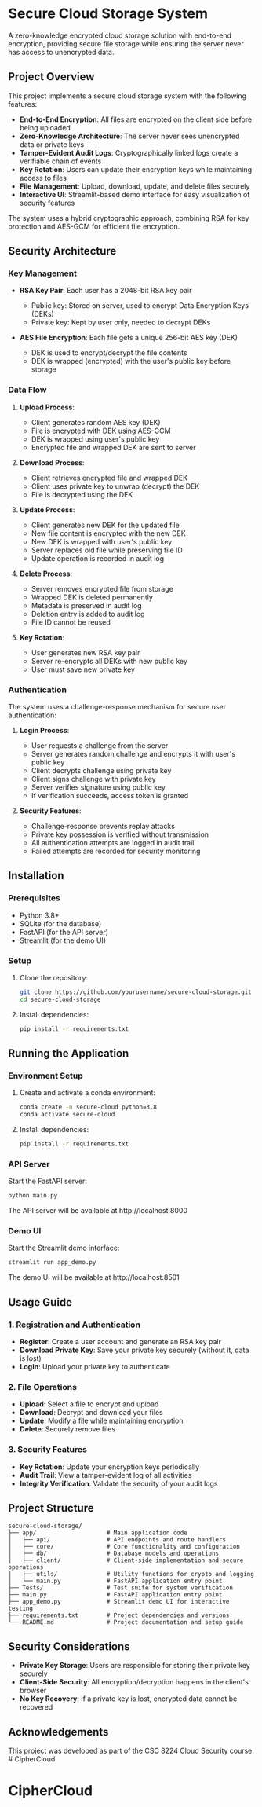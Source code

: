 # Secure Cloud Storage System

A zero-knowledge encrypted cloud storage solution with end-to-end encryption, providing secure file storage while ensuring the server never has access to unencrypted data.

## Project Overview

This project implements a secure cloud storage system with the following features:

- **End-to-End Encryption**: All files are encrypted on the client side before being uploaded
- **Zero-Knowledge Architecture**: The server never sees unencrypted data or private keys
- **Tamper-Evident Audit Logs**: Cryptographically linked logs create a verifiable chain of events
- **Key Rotation**: Users can update their encryption keys while maintaining access to files
- **File Management**: Upload, download, update, and delete files securely
- **Interactive UI**: Streamlit-based demo interface for easy visualization of security features

The system uses a hybrid cryptographic approach, combining RSA for key protection and AES-GCM for efficient file encryption.

## Security Architecture

### Key Management

- **RSA Key Pair**: Each user has a 2048-bit RSA key pair
  - Public key: Stored on server, used to encrypt Data Encryption Keys (DEKs)
  - Private key: Kept by user only, needed to decrypt DEKs
  
- **AES File Encryption**: Each file gets a unique 256-bit AES key (DEK)
  - DEK is used to encrypt/decrypt the file contents
  - DEK is wrapped (encrypted) with the user's public key before storage

### Data Flow

1. **Upload Process**:
   - Client generates random AES key (DEK)
   - File is encrypted with DEK using AES-GCM
   - DEK is wrapped using user's public key
   - Encrypted file and wrapped DEK are sent to server

2. **Download Process**:
   - Client retrieves encrypted file and wrapped DEK
   - Client uses private key to unwrap (decrypt) the DEK
   - File is decrypted using the DEK

3. **Update Process**:
   - Client generates new DEK for the updated file
   - New file content is encrypted with the new DEK
   - New DEK is wrapped with user's public key
   - Server replaces old file while preserving file ID
   - Update operation is recorded in audit log

4. **Delete Process**:
   - Server removes encrypted file from storage
   - Wrapped DEK is deleted permanently
   - Metadata is preserved in audit log
   - Deletion entry is added to audit log
   - File ID cannot be reused

5. **Key Rotation**:
   - User generates new RSA key pair
   - Server re-encrypts all DEKs with new public key
   - User must save new private key

### Authentication

The system uses a challenge-response mechanism for secure user authentication:

1. **Login Process**:
   - User requests a challenge from the server
   - Server generates random challenge and encrypts it with user's public key
   - Client decrypts challenge using private key
   - Client signs challenge with private key
   - Server verifies signature using public key
   - If verification succeeds, access token is granted

2. **Security Features**:
   - Challenge-response prevents replay attacks
   - Private key possession is verified without transmission
   - All authentication attempts are logged in audit trail
   - Failed attempts are recorded for security monitoring

## Installation

### Prerequisites

- Python 3.8+
- SQLite (for the database)
- FastAPI (for the API server)
- Streamlit (for the demo UI)

### Setup

1. Clone the repository:
   ```bash
   git clone https://github.com/yourusername/secure-cloud-storage.git
   cd secure-cloud-storage
   ```

2. Install dependencies:
   ```bash
   pip install -r requirements.txt
   ```

## Running the Application

### Environment Setup

1. Create and activate a conda environment:
   ```bash
   conda create -n secure-cloud python=3.8
   conda activate secure-cloud
   ```

2. Install dependencies:
   ```bash
   pip install -r requirements.txt
   ```

### API Server

Start the FastAPI server:

```bash
python main.py
```

The API server will be available at http://localhost:8000

### Demo UI

Start the Streamlit demo interface:

```bash
streamlit run app_demo.py
```

The demo UI will be available at http://localhost:8501

## Usage Guide

### 1. Registration and Authentication

- **Register**: Create a user account and generate an RSA key pair
- **Download Private Key**: Save your private key securely (without it, data is lost)
- **Login**: Upload your private key to authenticate

### 2. File Operations

- **Upload**: Select a file to encrypt and upload
- **Download**: Decrypt and download your files
- **Update**: Modify a file while maintaining encryption
- **Delete**: Securely remove files

### 3. Security Features

- **Key Rotation**: Update your encryption keys periodically
- **Audit Trail**: View a tamper-evident log of all activities
- **Integrity Verification**: Validate the security of your audit logs

## Project Structure

```
secure-cloud-storage/
├── app/                    # Main application code
│   ├── api/                # API endpoints and route handlers
│   ├── core/               # Core functionality and configuration
│   ├── db/                 # Database models and operations
│   ├── client/             # Client-side implementation and secure operations
│   ├── utils/              # Utility functions for crypto and logging
│   └── main.py             # FastAPI application entry point
├── Tests/                  # Test suite for system verification
├── main.py                 # FastAPI application entry point             
├── app_demo.py             # Streamlit demo UI for interactive testing
├── requirements.txt        # Project dependencies and versions
└── README.md               # Project documentation and setup guide
```

## Security Considerations

- **Private Key Storage**: Users are responsible for storing their private key securely
- **Client-Side Security**: All encryption/decryption happens in the client's browser
- **No Key Recovery**: If a private key is lost, encrypted data cannot be recovered


## Acknowledgements

This project was developed as part of the CSC 8224 Cloud Security course. # CipherCloud
# CipherCloud

